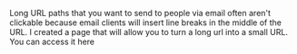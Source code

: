 Long URL paths that you want to send to people via email often aren't clickable because email clients will insert line breaks in the middle of the URL. I created a page that will allow you to turn a long url into a small URL. You can access it here
